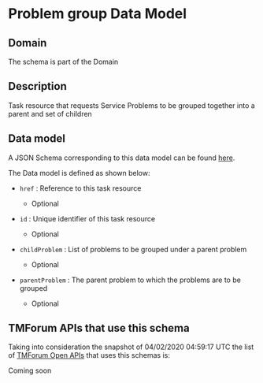 # Problem group Data Model

## Domain

The  schema is part of the  Domain

## Description

Task resource that requests Service Problems to be grouped together into a parent and set of children

## Data model

A JSON Schema corresponding to this data model can be found
[here](https://github.com/tmforum-rand/schemas/blob/candidates/Service/ProblemGroup.schema.json).

The Data model is defined as shown below:

- `href` : Reference to this task resource

  - Optional


- `id` : Unique identifier of this task resource

  - Optional


- `childProblem` : List of problems to be grouped under a parent problem

  - Optional


- `parentProblem` : The parent problem to which the problems are to be grouped

  - Optional






## TMForum APIs that use this schema

Taking into consideration the snapshot of 04/02/2020 04:59:17 UTC the list of [TMForum Open APIs](https://www.tmforum.org/open-apis/) that uses this schemas is:

Coming soon